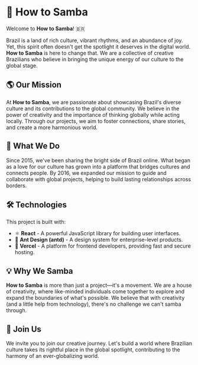 
# 🥁 How to Samba

Welcome to **How to Samba**! 🇧🇷

Brazil is a land of rich culture, vibrant rhythms, and an abundance of joy. Yet, this spirit often doesn't get the spotlight it deserves in the digital world. **How to Samba** is here to change that. We are a collective of creative Brazilians who believe in bringing the unique energy of our culture to the global stage.

## 🌎 Our Mission

At **How to Samba**, we are passionate about showcasing Brazil's diverse culture and its contributions to the global community. We believe in the power of creativity and the importance of thinking globally while acting locally. Through our projects, we aim to foster connections, share stories, and create a more harmonious world.

## 🎨 What We Do

Since 2015, we've been sharing the bright side of Brazil online. What began as a love for our culture has grown into a platform that bridges cultures and connects people. By 2016, we expanded our mission to guide and collaborate with global projects, helping to build lasting relationships across borders.

## 🛠️ Technologies

This project is built with:

- ⚛️ **React** - A powerful JavaScript library for building user interfaces.
- 🧩 **Ant Design (antd)** - A design system for enterprise-level products.
- 🚀 **Vercel** - A platform for frontend developers, providing fast and secure hosting.

## 💡 Why We Samba

**How to Samba** is more than just a project—it's a movement. We are a house of creativity, where like-minded individuals come together to explore and expand the boundaries of what's possible. We believe that with creativity (and a little help from technology), there's no challenge we can't samba through.

## 🤝 Join Us

We invite you to join our creative journey. Let's build a world where Brazilian culture takes its rightful place in the global spotlight, contributing to the harmony of an ever-globalizing world.
